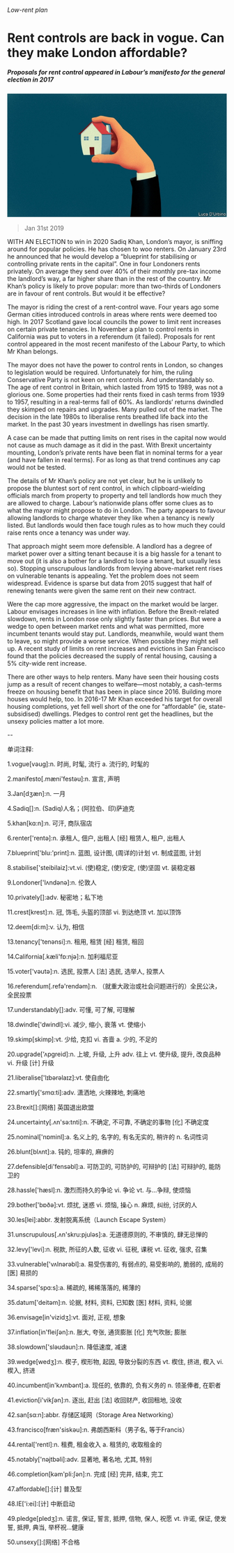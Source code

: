 ###### Low-rent plan

# Rent controls are back in vogue. Can they make London affordable? 

##### Proposals for rent control appeared in Labour’s manifesto for the general election in 2017 

![image](images/20190202_brd002.jpg) 

> Jan 31st 2019 

 

WITH AN ELECTION to win in 2020 Sadiq Khan, London’s mayor, is sniffing around for popular policies. He has chosen to woo renters. On January 23rd he announced that he would develop a “blueprint for stabilising or controlling private rents in the capital”. One in four Londoners rents privately. On average they send over 40% of their monthly pre-tax income the landlord’s way, a far higher share than in the rest of the country. Mr Khan’s policy is likely to prove popular: more than two-thirds of Londoners are in favour of rent controls. But would it be effective? 

The mayor is riding the crest of a rent-control wave. Four years ago some German cities introduced controls in areas where rents were deemed too high. In 2017 Scotland gave local councils the power to limit rent increases on certain private tenancies. In November a plan to control rents in California was put to voters in a referendum (it failed). Proposals for rent control appeared in the most recent manifesto of the Labour Party, to which Mr Khan belongs. 

The mayor does not have the power to control rents in London, so changes to legislation would be required. Unfortunately for him, the ruling Conservative Party is not keen on rent controls. And understandably so. The age of rent control in Britain, which lasted from 1915 to 1989, was not a glorious one. Some properties had their rents fixed in cash terms from 1939 to 1957, resulting in a real-terms fall of 60%. As landlords’ returns dwindled they skimped on repairs and upgrades. Many pulled out of the market. The decision in the late 1980s to liberalise rents breathed life back into the market. In the past 30 years investment in dwellings has risen smartly. 

A case can be made that putting limits on rent rises in the capital now would not cause as much damage as it did in the past. With Brexit uncertainty mounting, London’s private rents have been flat in nominal terms for a year (and have fallen in real terms). For as long as that trend continues any cap would not be tested. 

The details of Mr Khan’s policy are not yet clear, but he is unlikely to propose the bluntest sort of rent control, in which clipboard-wielding officials march from property to property and tell landlords how much they are allowed to charge. Labour’s nationwide plans offer some clues as to what the mayor might propose to do in London. The party appears to favour allowing landlords to charge whatever they like when a tenancy is newly listed. But landlords would then face tough rules as to how much they could raise rents once a tenancy was under way. 

That approach might seem more defensible. A landlord has a degree of market power over a sitting tenant because it is a big hassle for a tenant to move out (it is also a bother for a landlord to lose a tenant, but usually less so). Stopping unscrupulous landlords from levying above-market rent rises on vulnerable tenants is appealing. Yet the problem does not seem widespread. Evidence is sparse but data from 2015 suggest that half of renewing tenants were given the same rent on their new contract. 

Were the cap more aggressive, the impact on the market would be larger. Labour envisages increases in line with inflation. Before the Brexit-related slowdown, rents in London rose only slightly faster than prices. But were a wedge to open between market rents and what was permitted, more incumbent tenants would stay put. Landlords, meanwhile, would want them to leave, so might provide a worse service. When possible they might sell up. A recent study of limits on rent increases and evictions in San Francisco found that the policies decreased the supply of rental housing, causing a 5% city-wide rent increase. 

There are other ways to help renters. Many have seen their housing costs jump as a result of recent changes to welfare—most notably, a cash-terms freeze on housing benefit that has been in place since 2016. Building more houses would help, too. In 2016-17 Mr Khan exceeded his target for overall housing completions, yet fell well short of the one for “affordable” (ie, state-subsidised) dwellings. Pledges to control rent get the headlines, but the unsexy policies matter a lot more. 

-- 

 单词注释:

1.vogue[vәug]:n. 时尚, 时髦, 流行 a. 流行的, 时髦的 

2.manifesto[.mæni'festәu]:n. 宣言, 声明 

3.Jan[dʒæn]:n. 一月 

4.Sadiq[]:n. (Sadiq)人名；(阿拉伯、印)萨迪克 

5.khan[kɑ:n]:n. 可汗, 商队宿店 

6.renter['rentә]:n. 承租人, 佃户, 出租人 [经] 租赁人, 租户, 出租人 

7.blueprint['blu:'print]:n. 蓝图, 设计图, (周详的)计划 vt. 制成蓝图, 计划 

8.stabilise['steibilaiz]:vt.vi. (使)稳定, (使)安定, (使)坚固 vt. 装稳定器 

9.Londoner['lʌndәnә]:n. 伦敦人 

10.privately[]:adv. 秘密地；私下地 

11.crest[krest]:n. 冠, 饰毛, 头盔的顶部 vi. 到达绝顶 vt. 加以顶饰 

12.deem[di:m]:v. 认为, 相信 

13.tenancy['tenәnsi]:n. 租用, 租赁 [经] 租赁, 租回 

14.California[.kæli'fɒ:njә]:n. 加利福尼亚 

15.voter['vәutә]:n. 选民, 投票人 [法] 选民, 选举人, 投票人 

16.referendum[.refә'rendәm]:n. （就重大政治或社会问题进行的）全民公决，全民投票 

17.understandably[]:adv. 可懂, 可了解, 可理解 

18.dwindle['dwindl]:vi. 减少, 缩小, 衰落 vt. 使缩小 

19.skimp[skimp]:vt. 少给, 克扣 vi. 吝啬 a. 少的, 不足的 

20.upgrade['ʌpgreid]:n. 上坡, 升级, 上升 adv. 往上 vt. 使升级, 提升, 改良品种 vi. 升级 [计] 升级 

21.liberalise['lɪbərəlaɪz]:vt. 使自由化 

22.smartly['smɑ:ti]:adv. 潇洒地, 火辣辣地, 刺痛地 

23.Brexit[]:[网络] 英国退出欧盟 

24.uncertainty[.ʌn'sә:tnti]:n. 不确定, 不可靠, 不确定的事物 [化] 不确定度 

25.nominal['nɒminl]:a. 名义上的, 名字的, 有名无实的, 稍许的 n. 名词性词 

26.blunt[blʌnt]:a. 钝的, 坦率的, 麻痹的 

27.defensible[di'fensәbl]:a. 可防卫的, 可防护的, 可辩护的 [法] 可辩护的, 能防卫的 

28.hassle['hæsl]:n. 激烈而持久的争论 vi. 争论 vt. 与...争辩, 使烦恼 

29.bother['bɒðә]:vt. 烦扰, 迷惑 vi. 烦恼, 操心 n. 麻烦, 纠纷, 讨厌的人 

30.les[lei]:abbr. 发射脱离系统（Launch Escape System） 

31.unscrupulous[.ʌn'skru:pjulәs]:a. 无道德原则的, 不审慎的, 肆无忌惮的 

32.levy['levi]:n. 税款, 所征的人数, 征收 vi. 征税, 课税 vt. 征收, 强求, 召集 

33.vulnerable['vʌlnәrәbl]:a. 易受伤害的, 有弱点的, 易受影响的, 脆弱的, 成局的 [医] 易损的 

34.sparse['spɑ:s]:a. 稀疏的, 稀稀落落的, 稀薄的 

35.datum['deitәm]:n. 论据, 材料, 资料, 已知数 [医] 材料, 资料, 论据 

36.envisage[in'vizidʒ]:vt. 面对, 正视, 想象 

37.inflation[in'fleiʃәn]:n. 胀大, 夸张, 通货膨胀 [化] 充气吹胀; 膨胀 

38.slowdown['slәudaun]:n. 降低速度, 减速 

39.wedge[wedʒ]:n. 楔子, 楔形物, 起因, 导致分裂的东西 vt. 楔住, 挤进, 楔入 vi. 楔入, 挤进 

40.incumbent[in'kʌmbәnt]:a. 现任的, 依靠的, 负有义务的 n. 领圣俸者, 在职者 

41.eviction[i'vikʃәn]:n. 逐出, 赶出 [法] 收回财产, 收回租地, 没收 

42.san[sɑ:n]:abbr. 存储区域网（Storage Area Networking） 

43.francisco[fræn'siskәu]:n. 弗朗西斯科（男子名, 等于Francis） 

44.rental['rentl]:n. 租费, 租金收入 a. 租赁的, 收取租金的 

45.notably['nәjtbәli]:adv. 显著地, 著名地, 尤其, 特别 

46.completion[kәm'pli:ʃәn]:n. 完成 [经] 完井, 结束, 完工 

47.affordable[]:[计] 普及型 

48.IE['i:ei]:[计] 中断启动 

49.pledge[pledʒ]:n. 诺言, 保证, 誓言, 抵押, 信物, 保人, 祝愿 vt. 许诺, 保证, 使发誓, 抵押, 典当, 举杯祝...健康 

50.unsexy[]:[网络] 不合格 

